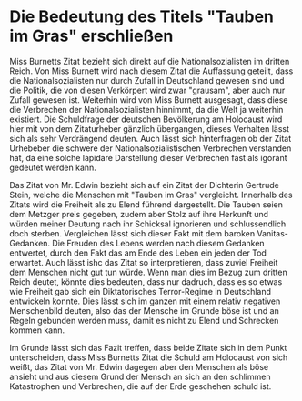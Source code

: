 # Die Bedeutung des Titels "Tauben im Gras" erschließen

Miss Burnetts Zitat bezieht sich direkt auf die Nationalsozialisten im dritten Reich. 
Von Miss Burnett wird nach diesem Zitat die Auffassung geteilt, dass die Nationalsozialisten nur durch Zufall in Deutschland gewesen sind und die Politik, die von diesen Verkörpert wird zwar "grausam", aber auch nur Zufall gewesen ist. 
Weiterhin wird von Miss Burnett ausgesagt, dass diese die Verbrechen der Nationalsozialisten hinnimmt, da die Welt ja weiterhin existiert. Die Schuldfrage der deutschen Bevölkerung am Holocaust wird hier mit von dem Zitaturheber gänzlich übergangen, dieses Verhalten lässt sich als sehr Verdrängend deuten. Auch lässt sich hinterfragen ob der Zitat Urhebeber die schwere der Nationalsozialistischen Verbrechen verstanden hat, da eine solche lapidare Darstellung dieser Verbrechen fast als igorant gedeutet werden kann.

Das Zitat von Mr. Edwin bezieht sich auf ein Zitat der Dichterin Gertrude Stein, welche die Menschen mit "Tauben im Gras" vergleicht.
Innerhalb des Zitats wird die Freiheit als zu Elend führend dargestellt. Die Tauben seien dem Metzger preis gegeben, zudem aber Stolz auf ihre Herkunft und würden meiner Deutung nach ihr Schicksal ignorieren und schlussendlich doch sterben. Vergleichen lässt sich dieser Fakt mit dem baroken Vanitas-Gedanken. Die Freuden des Lebens werden nach diesem Gedanken entwertet, durch den Fakt das am Ende des Leben ein jeden der Tod erwartet. 
Auch lässt ishc das Zitat so interpretieren, dass zuviel Freiheit dem Menschen nicht gut tun würde. Wenn man dies im Bezug zum dritten Reich deutet, könnte dies bedeuten, dass nur dadruch, dass es so etwas wie Freiheit gab sich ein Diktatorisches Terror-Regime in Deutschland entwickeln konnte. Dies lässt sich im ganzen mit einem relativ negativen Menschenbild deuten, also das der Mensche im Grunde böse ist und an Regeln gebunden werden muss, damit es nicht zu Elend und Schrecken kommen kann.

Im Grunde lässt sich das Fazit treffen, dass beide Zitate sich in dem Punkt unterscheiden, dass Miss Burnetts Zitat die Schuld am Holocaust von sich weißt, das Zitat von Mr. Edwin dagegen aber den Menschen als böse ansieht und aus diesem Grund der Mensch an sich an den schlimmen Katastrophen und Verbrechen, die auf der Erde geschehen schuld ist.
